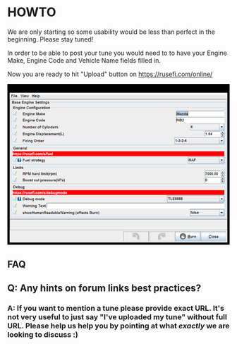 # HOWTO

We are only starting so some usability would be less than perfect in the beginning. Please stay tuned!

In order to be able to post your tune you would need to to have your Engine Make, Engine Code and Vehicle Name fields filled in.

Now you are ready to hit "Upload" button on https://rusefi.com/online/

![x](Overview/TS_generated/dialog_Base_Engine_Settings.png)

## FAQ

## Q: Any hints on forum links best practices?

### A: If you want to mention a tune please provide exact URL. It's not very useful to just say "I've uploaded my tune" without full URL. Please help us help you by pointing at what _exactly_ we are looking to discuss :)